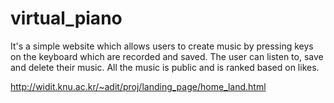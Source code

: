 # virtual_piano
It's a simple website which allows users to create music by pressing keys on the keyboard which are recorded and saved.
The user can listen to, save and delete their music.
All the music is public and is ranked based on likes.

http://widit.knu.ac.kr/~adit/proj/landing_page/home_land.html
